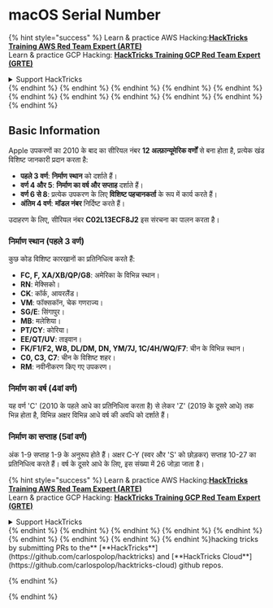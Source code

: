 # macOS Serial Number

{% hint style="success" %}
Learn & practice AWS Hacking:<img src="/.gitbook/assets/arte.png" alt="" data-size="line">[**HackTricks Training AWS Red Team Expert (ARTE)**](https://training.hacktricks.xyz/courses/arte)<img src="/.gitbook/assets/arte.png" alt="" data-size="line">\
Learn & practice GCP Hacking: <img src="/.gitbook/assets/grte.png" alt="" data-size="line">[**HackTricks Training GCP Red Team Expert (GRTE)**<img src="/.gitbook/assets/grte.png" alt="" data-size="line">](https://training.hacktricks.xyz/courses/grte)

<details>

<summary>Support HackTricks</summary>

* Check the [**subscription plans**](https://github.com/sponsors/carlospolop)!
* **Join the** 💬 [**Discord group**](https://discord.gg/hRep4RUj7f) or the [**telegram group**](https://t.me/peass) or **follow** us on **Twitter** 🐦 [**@hacktricks\_live**](https://twitter.com/hacktricks\_live)**.**
* **Share hacking tricks by submitting PRs to the** [**HackTricks**](https://github.com/carlospolop/hacktricks) and [**HackTricks Cloud**](https://github.com/carlospolop/hacktricks-cloud) github repos.

</details>
{% endhint %}
{% endhint %}
{% endhint %}
{% endhint %}
{% endhint %}
{% endhint %}
{% endhint %}
{% endhint %}
{% endhint %}
{% endhint %}
{% endhint %}


## Basic Information

Apple उपकरणों का 2010 के बाद का सीरियल नंबर **12 अल्फ़ान्यूमेरिक वर्णों** से बना होता है, प्रत्येक खंड विशिष्ट जानकारी प्रदान करता है:

- **पहले 3 वर्ण**: **निर्माण स्थान** को दर्शाते हैं।
- **वर्ण 4 और 5**: **निर्माण का वर्ष और सप्ताह** दर्शाते हैं।
- **वर्ण 6 से 8**: प्रत्येक उपकरण के लिए **विशिष्ट पहचानकर्ता** के रूप में कार्य करते हैं।
- **अंतिम 4 वर्ण**: **मॉडल नंबर** निर्दिष्ट करते हैं।

उदाहरण के लिए, सीरियल नंबर **C02L13ECF8J2** इस संरचना का पालन करता है।

### **निर्माण स्थान (पहले 3 वर्ण)**
कुछ कोड विशिष्ट कारखानों का प्रतिनिधित्व करते हैं:
- **FC, F, XA/XB/QP/G8**: अमेरिका के विभिन्न स्थान।
- **RN**: मेक्सिको।
- **CK**: कॉर्क, आयरलैंड।
- **VM**: फॉक्सकॉन, चेक गणराज्य।
- **SG/E**: सिंगापुर।
- **MB**: मलेशिया।
- **PT/CY**: कोरिया।
- **EE/QT/UV**: ताइवान।
- **FK/F1/F2, W8, DL/DM, DN, YM/7J, 1C/4H/WQ/F7**: चीन के विभिन्न स्थान।
- **C0, C3, C7**: चीन के विशिष्ट शहर।
- **RM**: नवीनीकरण किए गए उपकरण।

### **निर्माण का वर्ष (4वां वर्ण)**
यह वर्ण 'C' (2010 के पहले आधे का प्रतिनिधित्व करता है) से लेकर 'Z' (2019 के दूसरे आधे) तक भिन्न होता है, विभिन्न अक्षर विभिन्न आधे वर्ष की अवधि को दर्शाते हैं।

### **निर्माण का सप्ताह (5वां वर्ण)**
अंक 1-9 सप्ताह 1-9 के अनुरूप होते हैं। अक्षर C-Y (स्वर और 'S' को छोड़कर) सप्ताह 10-27 का प्रतिनिधित्व करते हैं। वर्ष के दूसरे आधे के लिए, इस संख्या में 26 जोड़ा जाता है।

{% hint style="success" %}
Learn & practice AWS Hacking:<img src="/.gitbook/assets/arte.png" alt="" data-size="line">[**HackTricks Training AWS Red Team Expert (ARTE)**](https://training.hacktricks.xyz/courses/arte)<img src="/.gitbook/assets/arte.png" alt="" data-size="line">\
Learn & practice GCP Hacking: <img src="/.gitbook/assets/grte.png" alt="" data-size="line">[**HackTricks Training GCP Red Team Expert (GRTE)**<img src="/.gitbook/assets/grte.png" alt="" data-size="line">](https://training.hacktricks.xyz/courses/grte)

<details>

<summary>Support HackTricks</summary>

* Check the [**subscription plans**](https://github.com/sponsors/carlospolop)!
* **Join the** 💬 [**Discord group**](https://discord.gg/hRep4RUj7f) or the [**telegram group**](https://t.me/peass) or **follow** us on **Twitter** 🐦 [**@hacktricks\_live**](https://twitter.com/hacktricks\_live)**.**
* **Share hacking tricks by submitting PRs to the** [**HackTricks**](https://github.com/carlospolop/hacktricks) and [**HackTricks Cloud**](https://github.com/carlospolop/hacktricks-cloud) github repos.

</details>
{% endhint %}
</details>
{% endhint %}
</details>
{% endhint %}
</details>
{% endhint %}
</details>
{% endhint %}
</details>
{% endhint %}
</details>
{% endhint %}
</details>
{% endhint %}
</details>
{% endhint %}hacking tricks by submitting PRs to the** [**HackTricks**](https://github.com/carlospolop/hacktricks) and [**HackTricks Cloud**](https://github.com/carlospolop/hacktricks-cloud) github repos.

{% endhint %}
</details>
{% endhint %}
